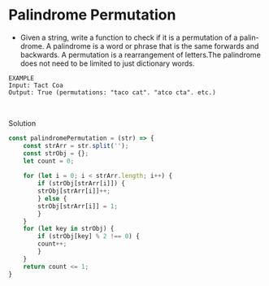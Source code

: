 #  Palindrome Permutation

-   Given a string, write a function to check if it is a permutation of a palin- drome. A palindrome is a word or phrase that is the same forwards and backwards. A permutation is a rearrangement of letters.The palindrome does not need to be limited to just dictionary words.

```shell
EXAMPLE
Input: Tact Coa
Output: True (permutations: "taco cat". "atco cta". etc.) 
```

<br />

Solution

```javascript
const palindromePermutation = (str) => {
    const strArr = str.split('');
    const strObj = {};
    let count = 0;
    
    for (let i = 0; i < strArr.length; i++) {
        if (strObj[strArr[i]]) {
        strObj[strArr[i]]++;
        } else {
        strObj[strArr[i]] = 1;
        }
    }
    for (let key in strObj) {
        if (strObj[key] % 2 !== 0) {
        count++;
        }
    }
    return count <= 1;
}
```
